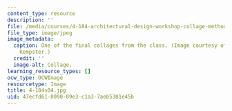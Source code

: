 ```yaml
---
content_type: resource
description: ''
file: /media/courses/4-184-architectural-design-workshop-collage-method-and-form-spring-2004/47ecfd61809009e3c1a37aeb5381e45b_4-184s04.jpg
file_type: image/jpeg
image_metadata:
  caption: One of the final collages from the class. (Image courtesy of Christopher
    Kempster.)
  credit: ''
  image-alt: Collage.
learning_resource_types: []
ocw_type: OCWImage
resourcetype: Image
title: 4-184s04.jpg
uid: 47ecfd61-8090-09e3-c1a3-7aeb5381e45b
---
```

